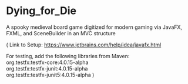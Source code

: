 # Dying_for_Die
A spooky medieval board game digitized for modern gaming via JavaFX, FXML, and SceneBuilder in an MVC structure

( Link to Setup: https://www.jetbrains.com/help/idea/javafx.html 

For testing, add the following libraries from Maven:  
  org.testfx:testfx-core:4.0.15-alpha  
  org.testfx:testfx-junit:4.0.15-alpha  
  org.testfx:testfx-junit5:4.0.15-alpha                           )
